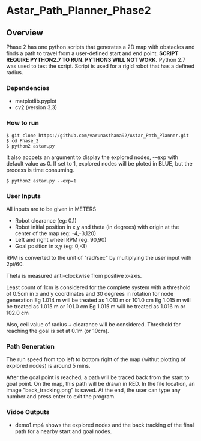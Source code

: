 # Astar_Path_Planner_Phase2

## Overview

Phase 2 has one python scripts that generates a 2D map with obstacles and finds a path to travel from a user-defined start and end point. __SCRIPT REQUIRE PYTHON2.7 TO RUN. PYTHON3 WILL NOT WORK.__ Python 2.7 was used to test the script. Script is used for a rigid robot that has a defined radius.

### Dependencies
* matplotlib.pyplot
* cv2 (version 3.3)

### How to run
```
$ git clone https://github.com/varunasthana92/Astar_Path_Planner.git
$ cd Phase_2
$ python2 astar.py
```
It also accpets an argument to display the explored nodes, --exp with default value as 0. If set to 1, explored nodes will be ploted in BLUE, but the process is time consuming.
```
$ python2 astar.py --exp=1
```

### User Inputs
All inputs are to be given in METERS
* Robot clearance (eg: 0.1)
* Robot initial position in x,y and theta (in degrees) with origin at the center of the map (eg: -4,-3,120)
* Left and right wheel RPM (eg: 90,90)
* Goal position in x,y (eg: 0,-3)

RPM is converted to the unit of "rad/sec" by multiplying the user input with 2pi/60.

Theta is measured anti-clockwise from positive x-axis.

Least count of 1cm is considered for the complete system with a threshold of 0.5cm in x and y coordinates and 30 degrees in rotation for node generation
Eg 1.014 m will be treated as 1.010 m or 101.0 cm
Eg 1.015 m will be treated as 1.015 m or 101.0 cm
Eg 1.015 m will be treated as 1.016 m or 102.0 cm

Also, ceil value of radius + clearance will be considered. Threshold for reaching the goal is set at 0.1m (or 10cm). 

### Path Generation
The run speed from top left to bottom right of the map (withut plotting of explored nodes) is around 5 mins.

After the goal point is reached, a path will be traced back from the start to goal point. On the map, this path will be drawn in RED. In the file location, an image "back_tracking.png" is saved. At the end, the user can type any number and press enter to exit the program.

### Vidoe Outputs
* demo1.mp4 shows the explored nodes and the back tracking of the final path for a nearby start and goal nodes.